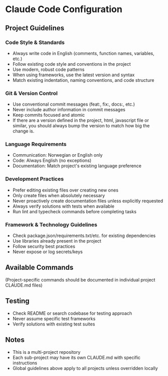 # Claude Code Configuration

## Project Guidelines

### Code Style & Standards
- Always write code in English (comments, function names, variables, etc.)
- Follow existing code style and conventions in the project
- Use modern, robust code patterns
- When using frameworks, use the latest version and syntax
- Match existing indentation, naming conventions, and code structure

### Git & Version Control
- Use conventional commit messages (feat:, fix:, docs:, etc.)
- Never include author information in commit messages
- Keep commits focused and atomic
- If there are a version defined in the project, html, javascript file or similar, you should always bump the version to match how big the change is.

### Language Requirements
- Communication: Norwegian or English only
- Code: Always English (no exceptions)
- Documentation: Match project's existing language preference

### Development Practices
- Prefer editing existing files over creating new ones
- Only create files when absolutely necessary
- Never proactively create documentation files unless explicitly requested
- Always verify solutions with tests when available
- Run lint and typecheck commands before completing tasks

### Framework & Technology Guidelines
- Check package.json/requirements.txt/etc. for existing dependencies
- Use libraries already present in the project
- Follow security best practices
- Never expose or log secrets/keys

## Available Commands
(Project-specific commands should be documented in individual project CLAUDE.md files)

## Testing
- Check README or search codebase for testing approach
- Never assume specific test frameworks
- Verify solutions with existing test suites

## Notes
- This is a multi-project repository
- Each sub-project may have its own CLAUDE.md with specific instructions
- Global guidelines above apply to all projects unless overridden locally
